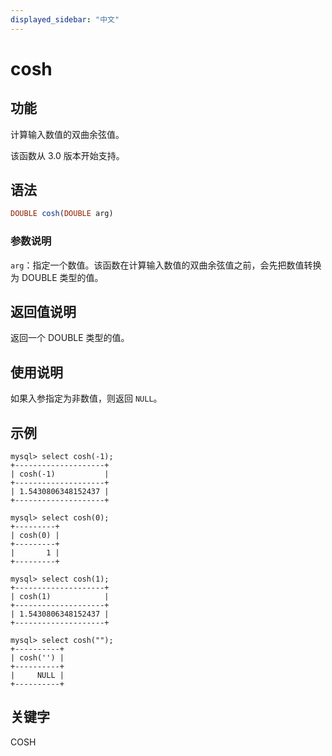 ```yaml
---
displayed_sidebar: "中文"
---
```


# cosh

## 功能

计算输入数值的双曲余弦值。

该函数从 3.0 版本开始支持。

## 语法

```Haskell
DOUBLE cosh(DOUBLE arg)
```

### 参数说明

`arg`：指定一个数值。该函数在计算输入数值的双曲余弦值之前，会先把数值转换为 DOUBLE 类型的值。

## 返回值说明

返回一个 DOUBLE 类型的值。

## 使用说明

如果入参指定为非数值，则返回 `NULL`。

## 示例

```Plain
mysql> select cosh(-1);
+--------------------+
| cosh(-1)           |
+--------------------+
| 1.5430806348152437 |
+--------------------+

mysql> select cosh(0);
+---------+
| cosh(0) |
+---------+
|       1 |
+---------+

mysql> select cosh(1);
+--------------------+
| cosh(1)            |
+--------------------+
| 1.5430806348152437 |
+--------------------+

mysql> select cosh("");
+----------+
| cosh('') |
+----------+
|     NULL |
+----------+
```

## 关键字

COSH